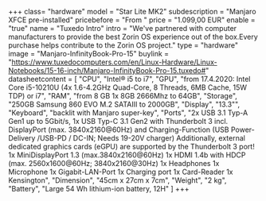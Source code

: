 +++
class= "hardware"
model = "Star Lite MK2"
subdescription = "Manjaro XFCE pre-installed"
pricebefore = "From "
price = "1.099,00 EUR"
enable = "true"
name = "Tuxedo Intro"
intro = "We've partnered with computer manufacturers to provide the best Zorin OS experience out of the box.Every purchase helps contribute to the Zorin OS project."
type = "hardware"
image = "Manjaro-InfinityBook-Pro-15"
buylink = "https://www.tuxedocomputers.com/en/Linux-Hardware/Linux-Notebooks/15-16-inch/Manjaro-InfinityBook-Pro-15.tuxedo#"
datasheetcontent = [
	"CPU",
	"Intel® i5 to i7",
	"GPU",
	"from 17.4.2020: Intel Core i5-10210U (4x 1.6-4.2GHz Quad-Core, 8 Threads, 6MB Cache, 15W TDP) or i7",
	"RAM",
	"from 8 GB 1x 8GB 2666Mhz to 64GB",
	"Storage",
	"250GB Samsung 860 EVO M.2 SATAIII to 2000GB",
	"Display",
	"13.3\"",
	"Keyboard",
	"backlit with Manjaro super-key",
	"Ports",
	"2x USB 3.1 Typ-A Gen1 up to 5Gbit/s, 1x USB Typ-C 3.1 Gen2 with Thunderbolt 3 incl. DisplayPort (max. 3840x2160@60Hz) and Charging-Function (USB Power-Delivery /USB-PD / DC-IN; Needs 19-20V charger) Additionally, external dedicated graphics cards (eGPU) are supported by the Thunderbolt 3 port! 1x MiniDisplayPort 1.3 (max.3840x2160@60Hz) 1x HDMI 1.4b with HDCP (max. 2560x1600@60Hz; 3840x2160@30Hz) 1x Headphones 1x Microphone 1x Gigabit-LAN-Port 1x Charging port 1x Card-Reader 1x Kensington",
	"Dimension",
	"45cm x 27cm x 7cm",
	"Weight",
	"2 kg",
	"Battery",
	"Large 54 Wh lithium-ion battery, 12H"
	]
+++

